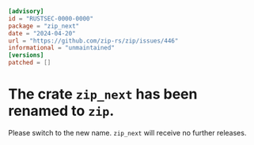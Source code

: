 ```toml
[advisory]
id = "RUSTSEC-0000-0000"
package = "zip_next"
date = "2024-04-20"
url = "https://github.com/zip-rs/zip/issues/446"
informational = "unmaintained"
[versions]
patched = []
```
# The crate `zip_next` has been renamed to `zip`.

Please switch to the new name. `zip_next` will receive no further releases.
